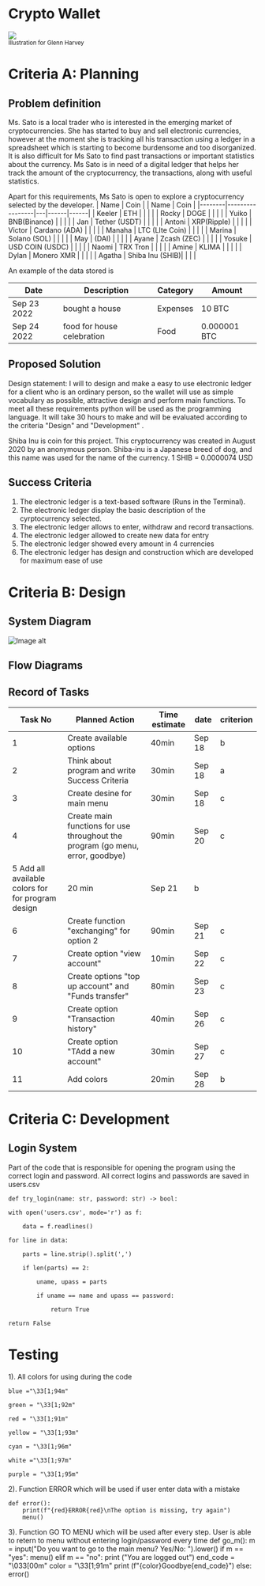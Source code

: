 # Crypto Wallet

![](22ROOSE-master768.gif)  
<sub>Illustration for Glenn Harvey</sub>

# Criteria A: Planning

## Problem definition

Ms. Sato is a local trader who is interested in the emerging market of cryptocurrencies. She has started to buy and sell electronic currencies, however at the moment she is tracking all his transaction using a ledger in a spreadsheet which is starting to become burdensome and too disorganized. It is also difficult for Ms Sato to find past transactions or important statistics about the currency. Ms Sato is in need of a digital ledger that helps her track the amount of the cryptocurrency, the transactions, along with useful statistics. 

Apart for this requirements, Ms Sato is open to explore a cryptocurrency selected by the developer.
| Name   | Coin            |   | Name | Coin |
|--------|-----------------|---|------|------|
| Keeler | ETH             |   |      |      |
| Rocky  | DOGE            |   |      |      |
| Yuiko  | BNB(Binance)    |   |      |      |
| Jan    | Tether (USDT)   |   |      |      |
| Antoni | XRP(Ripple)     |   |      |      |
| Victor | Cardano (ADA)   |   |      |      |
| Manaha | LTC (LIte Coin) |   |      |      |
| Marina | Solano (SOL)    |   |      |      |
| May    | (DAI)           |   |      |      |
| Ayane  | Zcash (ZEC)     |   |      |      |
| Yosuke  | USD COIN  (USDC)  |   |      |      |
| Naomi  |  TRX Tron       |   |      |      |
| Amine  |  KLIMA          |   |      |      |
| Dylan  | Monero XMR      |   |      |      |
| Agatha | Shiba Inu (SHIB)|   |      |      |


An example of the data stored is 

| Date | Description | Category | Amount  |
|------|-------------|----------|---------|
| Sep 23 2022 | bought a house | Expenses | 10 BTC |
| Sep 24 2022 | food for house celebration | Food | 0.000001 BTC |


## Proposed Solution

Design statement:
I will to design and make a easy to use electronic ledger for a client who is an ordinary person, so the wallet will use as simple vocabulary as possible, attractive design and perform main functions. To meet all these requirements python will be used as the programming language. It will take 30 hours to make and will be evaluated according to the criteria "Design" and "Development" .

Shiba Inu is coin for this project. This cryptocurrency was created in August 2020 by an anonymous person.  Shiba-inu is a Japanese breed of dog, and this name was used for the name of the currency. 1 SHIB = 0.0000074 USD


## Success Criteria
1. The electronic ledger is a text-based software (Runs in the Terminal).
2. The electronic ledger display the basic description of the cyrptocurrency selected.
3. The electronic ledger allows to enter, withdraw and record transactions.
4. The electronic ledger allowed to create new data for entry
5. The electronic ledger showed every amount in 4 currencies
6. The electronic ledger has design and construction which are developed for maximum ease of use

# Criteria B: Design

## System Diagram
![Image alt](https://github.com/{username}/{repository}/raw/{branch}/{path}/image.png)

## Flow Diagrams


## Record of Tasks


| Task No  | Planned Action | Time estimate | date |  criterion  |
|------|-------------|----------|---------| --------|
| 1       | Create available options| 40min  | Sep 18  | b   | 
|2| Think about program and write Success Criteria| 30min|Sep 18|a| 
|3| Create desine for main menu|30min| Sep 18|c|
| 4       | Create main functions for use throughout the program (go menu, error, goodbye)| 90min         | Sep 20 | c|    
|5 Add all available colors for  for program design|20 min| Sep 21|b| 
| 6       | Create function "exchanging" for option 2 | 90min | Sep 21 | c|             
| 7       | Create option "view account" | 10min  | Sep 22 | c|             
| 8       | Create options "top up account" and "Funds transfer"  |  80min         | Sep 23 |c|        
| 9       | Create option "Transaction history" | 40min         | Sep 26  |c|            
| 10       | Create option "TAdd a new account" | 30min         | Sep 27|c|
| 11       | Add colors    |   20min         | Sep 28   |b|           

# Criteria C: Development

## Login System
Part of the code that is responsible for opening the program using the correct login and password. All correct logins and passwords are saved in users.csv

    def try_login(name: str, password: str) -> bool:
    
    with open('users.csv', mode='r') as f:
    
        data = f.readlines()
        
    for line in data:
    
        parts = line.strip().split(',')
        
        if len(parts) == 2:
        
            uname, upass = parts
            
            if uname == name and upass == password:
            
                return True

    return False

# Testing

1). All colors for using during the code

    blue ="\33[1;94m"
    
    green = "\33[1;92m"
    
    red = "\33[1;91m"
    
    yellow = "\33[1;93m"
    
    cyan = "\33[1;96m"
    
    white ="\33[1;97m"
    
    purple = "\33[1;95m"

2). Function ERROR which will be used if user enter data with a mistake 

    def error():
        print(f"{red}ERROR{red}\nThe option is missing, try again")
        menu()


3). Function GO TO MENU which will be used after every step. User is able to retern to menu without entering login/password every time
    def go_m():
        m = input("Do you want to go to the main menu? Yes/No: ").lower()
        if m == "yes":
            menu()
        elif m == "no":
            print ("You are logged out")
            end_code = "\033[00m"
            color = "\33[1;91m"
            print (f"{color}Goodbye{end_code}")
        else:
            error()





```
